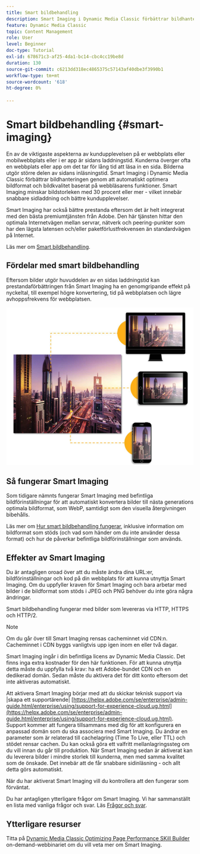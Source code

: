 ```yaml
---
title: Smart bildbehandling
description: Smart Imaging i Dynamic Media Classic förbättrar bildhanteringen genom att automatiskt optimera bildformat och bildkvalitet baserat på webbläsarens funktioner. Det gör du genom att arbeta med befintliga bildförinställningar. Läs mer om Smart Imaging och hur ni kan använda det för att erbjuda bättre kundupplevelser genom snabbare sidladdning.
feature: Dynamic Media Classic
topic: Content Management
role: User
level: Beginner
doc-type: Tutorial
exl-id: 678671c3-af25-4da1-bc14-cbc4cc19be8d
duration: 130
source-git-commit: c6213dd318ec4865375c57143af40dbe3f3990b1
workflow-type: tm+mt
source-wordcount: '618'
ht-degree: 0%

---
```


# Smart bildbehandling {#smart-imaging}

En av de viktigaste aspekterna av kundupplevelsen på er webbplats eller mobilwebbplats eller i er app är sidans laddningstid. Kunderna överger ofta en webbplats eller app om det tar för lång tid att läsa in en sida. Bilderna utgör större delen av sidans inläsningstid. Smart Imaging i Dynamic Media Classic förbättrar bildhanteringen genom att automatiskt optimera bildformat och bildkvalitet baserat på webbläsarens funktioner. Smart Imaging minskar bildstorleken med 30 procent eller mer - vilket innebär snabbare sidladdning och bättre kundupplevelser.

Smart Imaging har också bättre prestanda eftersom det är helt integrerat med den bästa premiumtjänsten från Adobe. Den här tjänsten hittar den optimala Internetvägen mellan servrar, nätverk och peering-punkter som har den lägsta latensen och/eller paketförlustfrekvensen än standardvägen på Internet.

Läs mer om [Smart bildbehandling](https://experienceleague.adobe.com/docs/experience-manager-65/assets/dynamic/imaging-faq.html?lang=sv-SE).

## Fördelar med smart bildbehandling

Eftersom bilder utgör huvuddelen av en sidas laddningstid kan prestandaförbättringen från Smart Imaging ha en genomgripande effekt på nyckeltal, till exempel högre konvertering, tid på webbplatsen och lägre avhoppsfrekvens för webbplatsen.

![bild](assets/smart-imaging/smart-imaging-1.png)

## Så fungerar Smart Imaging

Som tidigare nämnts fungerar Smart Imaging med befintliga bildförinställningar för att automatiskt konvertera bilder till nästa generations optimala bildformat, som WebP, samtidigt som den visuella återgivningen bibehålls.

Läs mer om [Hur smart bildbehandling fungerar](https://experienceleague.adobe.com/docs/experience-manager-65/assets/dynamic/imaging-faq.html?lang=sv-SE#how-does-smart-imaging-work), inklusive information om bildformat som stöds (och vad som händer om du inte använder dessa format) och hur de påverkar befintliga bildförinställningar som används.

## Effekter av Smart Imaging

Du är antagligen oroad över att du måste ändra dina URL:er, bildförinställningar och kod på din webbplats för att kunna utnyttja Smart Imaging. Om du uppfyller kraven för Smart Imaging och bara arbetar med bilder i de bildformat som stöds i JPEG och PNG behöver du inte göra några ändringar.

Smart bildbehandling fungerar med bilder som levereras via HTTP, HTTPS och HTTP/2.

>[!NOTE]
>
>Om du går över till Smart Imaging rensas cacheminnet vid CDN:n. Cacheminnet i CDN byggs vanligtvis upp igen inom en eller två dagar.

Smart Imaging ingår i din befintliga licens av Dynamic Media Classic. Det finns inga extra kostnader för den här funktionen. För att kunna utnyttja detta måste du uppfylla två krav: ha ett Adobe-bundet CDN och en dedikerad domän. Sedan måste du aktivera det för ditt konto eftersom det inte aktiveras automatiskt.

Att aktivera Smart Imaging börjar med att du skickar teknisk support via |skapa ett supportärende| [https://helpx.adobe.com/se/enterprise/admin-guide.html/enterprise/using/support-for-experience-cloud.ug.html](https://helpx.adobe.com/se/enterprise/admin-guide.html/enterprise/using/support-for-experience-cloud.ug.html). Support kommer att fungera tillsammans med dig för att konfigurera en anpassad domän som du ska associera med Smart Imaging. Du ändrar en parameter som är relaterad till cachelagring (Time To Live, eller TTL) och stödet rensar cachen. Du kan också göra ett valfritt mellanlagringssteg om du vill innan du går till produktion. När Smart Imaging sedan är aktiverat kan du leverera bilder i mindre storlek till kunderna, men med samma kvalitet som de önskade. Det innebär att de får snabbare sidinläsning - och allt detta görs automatiskt.

När du har aktiverat Smart Imaging vill du kontrollera att den fungerar som förväntat.

Du har antagligen ytterligare frågor om Smart Imaging. Vi har sammanställt en lista med vanliga frågor och svar. Läs [Frågor och svar](https://experienceleague.adobe.com/docs/experience-manager-65/assets/dynamic/imaging-faq.html?lang=sv-SE).

## Ytterligare resurser

Titta på [Dynamic Media Classic Optimizing Page Performance SKill Builder](https://seminars.adobeconnect.com/pzc1gw0cihpv) on-demand-webbinariet om du vill veta mer om Smart Imaging.
